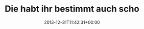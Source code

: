 ---
retweeted: false
source: <a href="http://www.myplume.com/" rel="nofollow">Plume for Android</a>
entities:
  hashtags: []
  symbols: []
  user_mentions:
  - name: Saving Grace
    screen_name: savingxgrace777
    indices:
    - '62'
    - '78'
    id_str: '32294051'
    id: '32294051'
  urls: []
display_text_range:
- '0'
- '128'
favorite_count: '1'
id_str: '417984106111451136'
truncated: false
retweet_count: '0'
id: '417984106111451136'
created_at: Tue Dec 31 11:42:31 +0000 2013
favorited: false
full_text: Die habt ihr bestimmt auch schon lange nicht mehr gehört - RT [@savingxgrace777](https://twitter.com/savingxgrace777)
  It's 2014 in New Zealand. Happy New Year friends!
lang: de
tags:
- pesos:twitter
date: '2013-12-31T11:42:31+00:00'
src: https://twitter.com/bascht/status/417984106111451136
original_url: https://twitter.com/bascht/status/417984106111451136
type: twitter_tweet
text: Die habt ihr bestimmt auch schon lange nicht mehr gehört - RT [@savingxgrace777](https://twitter.com/savingxgrace777)
  It's 2014 in New Zealand. Happy New Year friends!
title: Die habt ihr bestimmt auch scho

---